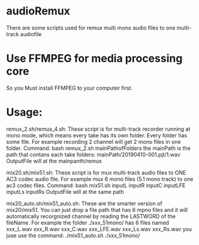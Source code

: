 # audioRemux
There are some scripts used for remux multi mono audio files to one multi-track audiofile

# Use FFMPEG for media processing core
So you Must install FFMPEG to your computer first.

# Usage:
  remux_2.sh/remux_4.sh: These script is for multi-track recorder running at mono mode, which means every take has its own folder. Every folder has some file. For example recording 2 channel will get 2 mono files in one folder.
  Command: bash remux_2.sh mainPathofFolders
  the mainPath is the path that contans each take folders: mainPath/20190410-001.pjt/1.wav
  OutputFile will at the mainpanth/remux
  
  mix20.sh/mix51.sh: These script is for mux multi-track audio files to ONE AC3 codec audio file. For example mux 6 mono files (5.1 mono track) to one ac3 codec files.
  Command: bash mix51.sh inputL inputR inputC inputLFE inputLs inputRs
  OutputFile will at the same path
  
  mix20_auto.sh/mix51_auto.sh: These are the smarter version of mix20/mix51. You can just drop a file path that has 6 mpno files and it will automatically recorgnized channel by reading the LASTWORD of the fileName. For example the folder ./xxx_51mono/ has 6 files named xxx_L.wav xxx_R.wav xxx_C.wav xxx_LFE.wav xxx_Ls.wav xxx_Rs.wav
  you juse use the command: ./mix51_auto.sh ./xxx_51mono/
  
